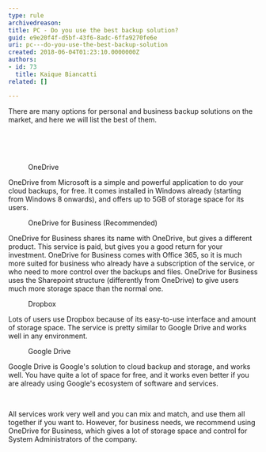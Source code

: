 ```yaml
---
type: rule
archivedreason: 
title: PC - Do you use the best backup solution?
guid: e9e20f4f-d5bf-43f6-8adc-6ffa9270fe6e
uri: pc---do-you-use-the-best-backup-solution
created: 2018-06-04T01:23:10.0000000Z
authors:
- id: 73
  title: Kaique Biancatti
related: []

---
```



There are many options for personal and business backup solutions on the market, and here we will list the best of them.<br>
<br><excerpt class='endintro'></excerpt><br>
<p class="ssw15-rteElement-P"><br></p><dd class="ssw15-rteElement-FigureGood">​​​​OneDrive<br></dd><p class="ssw15-rteElement-P">OneDrive from Microsoft is a simple and powerful application to do your cloud backups, for free. It comes installed in Windows already (starting from Windows 8 onwards), and offers up to 5GB of storage space for its users.&#160;<br></p><dd class="ssw15-rteElement-FigureGood">OneDrive for Business (Recommended)<br></dd><p class="ssw15-rteElement-P">​OneDrive for Business shares its name with OneDrive, but gives a different product. This service is paid, but gives you a good return for your investment. OneDrive for Business comes with Office 365, so it is much more suited for business who already have a subscription of the service, or who need to more control over the backups and files. OneDrive for Business uses the Sharepoint structure (differently&#160;from&#160;OneDrive) to give users much more storage space than the normal one.<br></p><dd class="ssw15-rteElement-FigureGood">Dropbox<br></dd><p class="ssw15-rteElement-P">Lots of users use Dropbox because of its easy-to-use interface and amount of storage space. The service is pretty similar to Google Drive and works well in any environment.<br></p><dd class="ssw15-rteElement-FigureGood">Google Drive<br></dd><p>​Google Drive is Google's solution to cloud backup and storage, and works well. You have quite a lot of space for free, and it works even better if you are already using Google's ecosystem of software and services.</p><p><br></p><p>All services work very well and you can mix and match, and use them all together if you want to. However, for business needs, we recommend using OneDrive for Business, which gives a lot of storage space and control for System Administrators of the company.<br></p>


